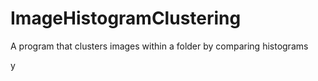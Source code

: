 # ImageHistogramClustering
A program that clusters images within a folder by comparing histograms

y
